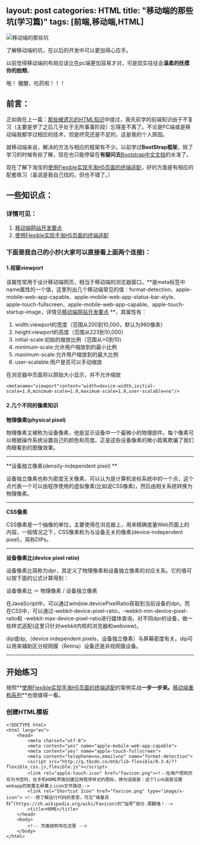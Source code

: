 layout: post
categories: HTML
title: "移动端的那些坑(学习篇)"
tags: [前端,移动端,HTML]
---
![移动端的那些坑](http://oltqt8zyb.bkt.clouddn.com/keng.png)  

了解移动端的坑，在以后的开发中可以更加得心应手。  

以前觉得移动端的布局应该比在pc端更加容易才对，可是现实往往会**温柔的抚摸你的脸颊**。  

啪！ 醒醒，吃药啦！！！
<!-- more -->
前言：
---
正如我在上一篇：[那些被遗忘的HTML知识](/2017/03/24/psd-recover/)中提过，我先前学的前端知识由于不复习（主要是学了之后几乎处于无所事事阶段）忘得差不离了。不论是PC端或是移动端我都学过相应的技术，但是终究还是不足的，这是我的个人原因。  

就移动端来说，解决的方法与相应的框架有不少。以前学过**BootStrap框架**，除了学习的时候有些了解，现在也只能停留在**有疑问去**[Bootstrap中文文档](http://v3.bootcss.com/getting-started/#grunt)的水准了。  

现在了解下淘宝的[使用Flexible实现手淘H5页面的终端适配](https://github.com/amfe/article/issues/17)，好的方面是有相应的配套练习（虽说是我自己找的，但也不错了。）  

一些知识点：
------
### 详情可见： ###
1. [移动端网站开发要点](http://www.jianshu.com/p/739d7ce9c6fe)  
2. [使用Flexible实现手淘H5页面的终端适配](https://github.com/amfe/article/issues/17)

### 下面是我自己的小抄(大家可以直接看上面两个连接)： ###

#### 1.视窗viewport   ####
该属性常用于设计移动端网页，相当于移动端的浏览器窗口。**是meta标签中name属性的一个值，这里列出几个移动端常见的值：format-detection、apple-mobile-web-app-capable、apple-mobile-web-app-status-bar-style、apple-touch-fullscreen、apple-mobile-web-app-capable、apple-touch-startup-image，详情见[移动端网站开发要点](http://www.jianshu.com/p/739d7ce9c6fe) **，其属性有：  

1. width:viewport的宽度（范围从200到10,000，默认为980像素）
2. height:viewport的高度（范围从223到10,000）
3. initial-scale:初始的缩放比例（范围从>0到10）
4. minimum-scale:允许用户缩放到的最小比例
5. maximum-scale:允许用户缩放到的最大比例
6. user-scalable:用户是否可以手动缩放

在浏览器中页面将以原始大小显示，并不允许缩放  
```
<metaname="viewport"content="width=device-width,initial-scale=1.0,minimum-scale=1.0,maximum-scale=1.0,user-scalable=no"/>
```

#### 2.几个不同的像素知识   ####
**物理像素(physical pixel)**  

物理像素又被称为设备像素，他是显示设备中一个最微小的物理部件。每个像素可以根据操作系统设置自己的颜色和亮度。正是这些设备像素的微小距离欺骗了我们肉眼看到的图像效果。  

----------

**设备独立像素(density-independent pixel) ** 

设备独立像素也称为密度无关像素，可以认为是计算机坐标系统中的一个点，这个点代表一个可以由程序使用的虚拟像素(比如说CSS像素)，然后由相关系统转换为物理像素。  

----------
**CSS像素**  

CSS像素是一个抽像的单位，主要使用在浏览器上，用来精确度量Web页面上的内容。一般情况之下，CSS像素称为与设备无关的像素(device-independent pixel)，简称DIPs。  

----------
**设备像素比(device pixel ratio)**  

设备像素比简称为dpr，其定义了物理像素和设备独立像素的对应关系。它的值可以按下面的公式计算得到：  

设备像素比 ＝ 物理像素 / 设备独立像素  

在JavaScript中，可以通过window.devicePixelRatio获取到当前设备的dpr。而在CSS中，可以通过-webkit-device-pixel-ratio，-webkit-min-device-pixel-ratio和 -webkit-max-device-pixel-ratio进行媒体查询，对不同dpr的设备，做一些样式适配(这里只针对webkit内核的浏览器和webview)。  

dip或dp,（device independent pixels，设备独立像素）与屏幕密度有关。dip可以用来辅助区分视网膜（Retina）设备还是非视网膜设备。  

----------

## 开始练习 ##
按照**[使用Flexible实现手淘H5页面的终端适配](https://github.com/amfe/article/issues/17)的案例实战**一步一步来。**[移动端重构系列](https://www.w3cplus.com/mobile/mobile-terminal-refactoring-preparatory-work.html)**也很值得一看。  

### 创建HTML模板 ###
```
<!DOCTYPE html>
<html lang="en">
    <head>
        <meta charset="utf-8">  
        <meta content="yes" name="apple-mobile-web-app-capable">
        <meta content="yes" name="apple-touch-fullscreen">
        <meta content="telephone=no,email=no" name="format-detection">
        <script src="http://g.tbcdn.cn/mtb/lib-flexible/0.3.4/??flexible_css.js,flexible.js"></script>
        <link rel="apple-touch-icon" href="favicon.png"><!--在用户把网页存为书签时，在手机HOME界面创建应用程序样式的图标，换句话就是：这个link就是设置webapp的放置主屏幕上icon文件路径-->
        <link rel="Shortcut Icon" href="favicon.png" type="image/x-icon"> <!--想了解这行代码的意思，可见“维基百科”(https://zh.wikipedia.org/wiki/Favicon)的“指导”部分.需翻墙！-->
        <title>HOME</title>
    </head>
    <body>
        <!-- 页面结构写在这里 -->
    </body>
</html>
```

